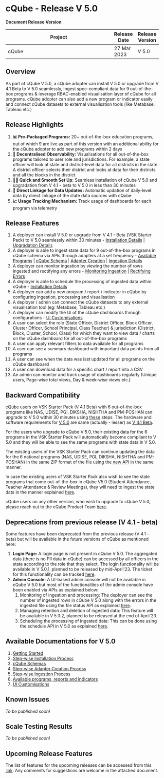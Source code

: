 # cQube - Release V 5.0

**Document Release Version**

<table><thead><tr><th width="527.3333333333333">Project</th><th>Release Date</th><th>Release Version</th></tr></thead><tbody><tr><td>cQube</td><td>27 Mar 2023</td><td>V 5.0</td></tr></tbody></table>

## Overview

As part of cQube V 5.0, a cQube adopter can install V 5.0 or upgrade from V 4.1 Beta to V 5.0 seamlessly, ingest spec-compliant data for 9 out-of-the-box programs & leverage RBAC-enabled visualisation layer of cQube for all programs. cQube adopter can also add a new program or indicator easily and connect cQube datasets to external visualisation tools (like Metabase, Tableau etc.)

## Release Highlights

1. **📊 Pre-Packaged Programs:** 20+ out-of-the-box education programs, out of which 9 are live as part of this version with an additional ability for the cQube adopter to add new programs within 2 days
2. **👥 Decentralised Observability:** Visualisations for all out-of-the-box programs tailored to user role and jurisdictions. For example, a state officer will look at state and district-level data for all districts in the state. A district officer selects their district and looks at data for their districts and all the blocks in the district
3. **🧑‍💻 Quick and Smooth Set Up:** Seamless installation of cQube V 5.0 and upgradation from V 4.1 - beta to V 5.0 in less than 30 minutes
4. **🔁 Direct Linkage for Data Updates:** Automatic updation of daily-level data by direct linkage of the state data sources with cQube
5. **📈 Usage Tracking Mechanism:** Track usage of dashboards for each program via telemetry

## Release Features

1. A deployer can install V 5.0 or upgrade from V 4.1 - Beta (VSK Starter Pack) to V 5.0 seamlessly within 30 minutes - [Installation Details](../installation-and-upgradation/step-wise-installation-process.md) | [Upgradation Details](../installation-and-upgradation/step-wise-upgradation-process.md)
2. A deployer is able to ingest state data for 9 out-of-the-box programs in cQube schema via APIs through adapters at a set frequency - [Available Programs](../dashboard-visualizations-and-reports/programs-reports-and-indicators/) | [cQube Schema](broken-reference) | [Adapter Creation](../data-ingestion-and-processing/step-wise-adapter-creation-process.md) | [Ingestion Details](broken-reference)
3. A deployer can monitor ingestion by viewing the number of rows ingested and rectifying any errors - [Monitoring Ingestion](broken-reference) | [Rectifying Errors](broken-reference)
4. A deployer is able to schedule the processing of ingested data within cQube - [Installation Details](../installation-and-upgradation/step-wise-installation-process.md)
5. A deployer can add a new program / report / indicator in cQube by configuring ingestion, processing and visualisation
6. A deployer / admin can connect the cQube datasets to any external visualisation tool (eg: Metabase, Tableau etc.)
7. A deployer can modify the UI of the cQube dashboards through configurations - [UI Customisations](broken-reference)
8. A user can select the role (State Officer, District Officer, Block Officer, Cluster Officer, School Principal, Class Teacher) & jurisdiction (District, Block, Cluster, School, Class) for which they want to view data / charts on the cQube dashboard for all out-of-the-box programs
9. A user can apply relevant filters to data available for all programs
10. A user can see a summary dashboard with important data points from all programs
11. A user can see when the data was last updated for all programs on the cQube dashboard
12. A user can download data for a specific chart / report into a CSV
13. An admin can monitor and track usage of dashboards regularly (Unique users, Page-wise total views, Day & week-wise views etc.)

## Backward Compatibility

cQube users on VSK Starter Pack (V 4.1 Beta) with 6 out-of-the-box programs like NAS, UDISE, PGI, DIKSHA, NISHTHA and PM-POSHAN can upgrade to V 5.0 within 30 minutes using [these](../installation-and-upgradation/step-wise-upgradation-process.md) steps. The hardware and software requirements for [V 5.0](../installation-and-upgradation/hardware-requirements.md) are same (actually - lesser) as [V 4.1 Beta](../cqube-v-4.1-beta/network-architecture-diagram/hardware-requirements.md).

For the users who upgrade to cQube V 5.0, their existing data for the 6 programs in the VSK Starter Pack will automatically become compliant to V 5.0 and they will be able to see the same programs with state data in V 5.0.

The existing users of the VSK Starter Pack can continue updating the data for the 6 national programs (NAS, UDISE, PGI, DIKSHA, NISHTHA and PM-POSHAN) in the same ZIP format of the file using the [new API](broken-reference) in the same manner.&#x20;

In case the existing users of VSK Starter Pack also wish to see the state programs that come out-of-the-box in cQube V5.0 (Student Attendance, Teacher Attendance & Review Meetings), they will need to ingest the state data in the manner explained [here](broken-reference).

cQube users on any other version, who wish to upgrade to cQube V 5.0, please reach out to the cQube Product Team [here](https://github.com/Sunbird-cQube/community/discussions/categories/q-a).

## Deprecations from previous release (V 4.1 - beta)

Some features have been deprecated from the previous release (V 4.1 - beta) but will be available in the future versions of cQube as mentioned here:

1. **Login Page:** A login page is not present in cQube V 5.0. The aggregated data (there is no PII data in cQube) can be accessed by all officers in the state according to the role that they select. The login functionality will be available in V 5.0.1, planned to be released by mid-April'23. The ticket for this functionality can be tracked [here](https://project-sunbird.atlassian.net/browse/CQ-428?atlOrigin=eyJpIjoiMzg0ODM3ZGY0ZjAxNGM4N2I3MDU5MjE0ZWJkZmI1ODUiLCJwIjoiaiJ9).
2. **Admin Console:** A UI-based admin console will not be available in cQube V 5.0 but most of the functionalities of the admin console have been enabled via APIs as explained below:
   1. Monitoring of ingestion and processing: The deployer can see the number of ingested rows in cQube V 5.0 along with the errors in the ingested file using the file status API as explained [here](broken-reference).
   2. Managing retention and deletion of ingested data: This feature will be available in V 5.0.2, planned to be released at the end of April'23.
   3. Scheduling the processing of ingested data: This can be done using the schedule API in V 5.0 as explained [here](broken-reference).

## Available Documentations for V 5.0

1. [Getting Started](../installation-and-upgradation/getting-started.md)
2. [Step-wise Installation Process](../installation-and-upgradation/step-wise-installation-process.md)
3. [cQube Schemas](broken-reference)
4. [Step-wise Adapter Creation Process](../data-ingestion-and-processing/step-wise-adapter-creation-process.md)
5. [Step-wise Ingestion Process](broken-reference)
6. [Available programs, reports and indicators](../dashboard-visualizations-and-reports/programs-reports-and-indicators/)
7. [UI Customisations](broken-reference)

## Known Issues

_To be published soon!_

## Scale Testing Results

_To be published soon!_

## Upcoming Release Features

The list of features for the upcoming releases can be accessed from this [link](https://docs.google.com/spreadsheets/d/1e8b\_kLCfD0Oce9Jek4nrpBFQRk-IJOKgYy5GOnFs8Ho/edit#gid=1589485385). Any comments for suggestions are welcome in the attached document.
